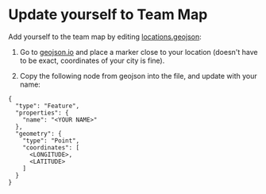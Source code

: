 # Update yourself to Team Map

Add yourself to the team map by editing [locations.geojson](https://github.com/sourcegraph/about/blob/master/company/team/locations.geojson):

1. Go to [geojson.io](https://geojson.io/#map=2/20.0/0.0) and place a marker close to your location (doesn't have to be exact, coordinates of your city is fine).

2. Copy the following node from geojson into the file, and update with your name:
```
{
  "type": "Feature",
  "properties": {
    "name": "<YOUR NAME>"
  },
  "geometry": {
    "type": "Point",
    "coordinates": [
      <LONGITUDE>,
      <LATITUDE>
    ]
  }
}
```
